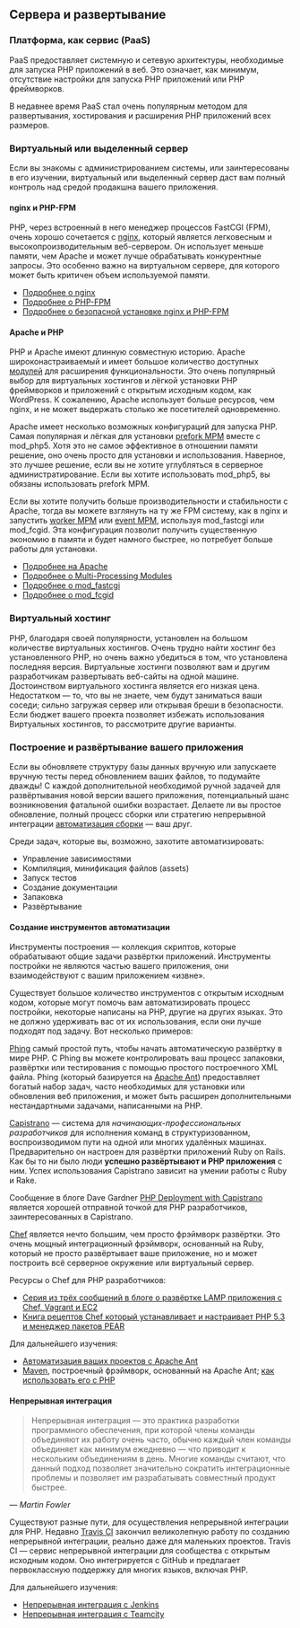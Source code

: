 ## Сервера и развертывание

### Платформа, как сервис (PaaS)

PaaS предоставляет системную и сетевую архитектуры, необходимые для запуска PHP приложений в веб. Это означает, как
минимум, отсутствие настройки для запуска PHP приложений или PHP фреймворков.

В недавнее время PaaS стал очень популярным методом для развертывания, хостирования и расширения PHP приложений
всех размеров.

### Виртуальный или выделенный сервер

Если вы знакомы с администрированием системы, или заинтересованы в его изучении, виртуальный или выделенный сервер даст вам полный контроль над средой продакшна вашего приложения.

#### nginx и PHP-FPM

PHP, через встроенный в него менеджер процессов FastCGI (FPM), очень хорошо сочетается с [nginx](http://nginx.org), который является легковесным и высокопроизводительным веб-сервером. Он использует меньше памяти, чем Apache и может лучше обрабатывать конкурентные запросы. Это особенно важно на виртуальном сервере, для которого может быть критичен объем используемой памяти.

* [Подробнее о nginx](http://nginx.org)
* [Подробнее о PHP-FPM](http://php.net/manual/ru/install.fpm.php)
* [Подробнее о безопасной установке nginx и PHP-FPM](https://nealpoole.com/blog/2011/04/setting-up-php-fastcgi-and-nginx-dont-trust-the-tutorials-check-your-configuration/)

#### Apache и PHP

PHP и Apache имеют длинную совместную историю. Apache широконастраиваемый и имеет большое количество доступных [модулей](http://httpd.apache.org/docs/2.4/mod/) для расширения функциональности. Это очень популярный выбор для виртуальных хостингов и лёгкой установки PHP фреймворков и приложений с открытым исходным кодом, как WordPress. К сожалению, Apache использует больше ресурсов, чем nginx, и не может выдержать столько же посетителей одновременно.

Apache имеет несколько возможных конфигураций для запуска PHP. Самая популярная и лёгкая для установки [prefork MPM](http://httpd.apache.org/docs/2.4/mod/prefork.html) вместе с mod_php5. Хотя это не самое эффективное в отношении памяти решение, оно очень просто для установки и использования. Наверное, это лучшее решение, если вы не хотите углубляться в серверное администратирование. Если вы хотите использовать mod_php5, вы обязаны использовать prefork MPM.

Если вы хотите получить больше производительности и стабильности с Apache, тогда вы можете взглянуть на ту же FPM систему, как в nginx и запустить [worker MPM](http://httpd.apache.org/docs/2.4/mod/worker.html) или [event MPM](http://httpd.apache.org/docs/2.4/mod/event.html), используя mod_fastcgi или mod_fcgid. Эта конфигурация позволит получить существенную экономию в памяти и будет намного быстрее, но потребует больше работы для установки.

* [Подробнее на Apache](http://httpd.apache.org/)
* [Подробнее о Multi-Processing Modules](http://httpd.apache.org/docs/2.4/mod/mpm_common.html)
* [Подробнее о mod_fastcgi](http://www.fastcgi.com/mod_fastcgi/docs/mod_fastcgi.html)
* [Подробнее о mod_fcgid](http://httpd.apache.org/mod_fcgid/)

### Виртуальный хостинг

PHP, благодаря своей популярности, установлен на большом количестве виртуальных хостингов. Очень трудно найти хостинг без установленного PHP, но очень важно убедиться в том, что установлена последняя версия. Виртуальные хостинги позволяют вам и другим разработчикам развертывать веб-сайты на одной машине. Достоинством виртуального хостинга является его низкая цена. Недостатком &mdash; то, что вы не знаете, чем будут заниматься ваши соседи; сильно загружая сервер или открывая бреши в безопасности. Если бюджет вашего проекта позволяет избежать использования Виртуальных хостингов, то рассмотрите другие варианты.

### Построение и развёртывание вашего приложения

Если вы обновляете структуру базы данных вручную или запускаете вручную тесты перед обновлением ваших файлов, то подумайте дважды! С каждой дополнительной необходимой ручной задачей для развёртывания новой версии вашего приложения, потенциальный шанс возникновения фатальной ошибки возрастает. Делаете ли вы простое обновление, полный процесс сборки или стратегию непрерывной интеграции [автоматизация сборки](http://ru.wikipedia.org/wiki/%D0%90%D0%B2%D1%82%D0%BE%D0%BC%D0%B0%D1%82%D0%B8%D0%B7%D0%B0%D1%86%D0%B8%D1%8F_%D1%81%D0%B1%D0%BE%D1%80%D0%BA%D0%B8) &mdash; ваш друг.

Среди задач, которые вы, возможно, захотите автоматизировать:

* Управление зависимостями
* Компиляция, минификация файлов (assets)
* Запуск тестов
* Создание документации
* Запаковка
* Развёртывание


#### Создание инструментов автоматизации

Инструменты построения &mdash; коллекция скриптов, которые обрабатывают общие задачи развёртки приложений. Инструменты постройки не являются частью вашего приложения, они взаимодействуют с вашим приложением &laquo;извне&raquo;.

Существует большое количество инструментов с открытым исходным кодом, которые могут помочь вам автоматизировать процесс постройки, некоторые написаны на PHP, другие на других языках. Это не должно удерживать вас от их использования, если они лучше подходят под задачу. Вот несколько примеров:

[Phing](http://www.phing.info/) самый простой путь, чтобы начать автоматическую развёртку в мире PHP. С Phing вы можете контролировать ваш процесс запаковки, развёртки или тестирования с помощью простого построечного XML файла. Phing (который базируется на [Apache Ant](http://ant.apache.org/)) предоставляет богатый набор задач, часто необходимых для установки или обновления веб приложения, и может быть расширен дополнительными нестандартными задачами, написанными на PHP.

[Capistrano](https://github.com/capistrano/capistrano/wiki) &mdash; система для *начинающих-профессиональных разработчиков* для исполнения команд в структуризованном, воспроизводимом пути на одной или многих удалённых машинах. Предварительно он настроен для развёртки приложений Ruby on Rails. Как бы то ни было люди **успешно развёртывают и PHP приложения** с ним. Успех использования Capistrano зависит на умении работы с Ruby и Rake.

Сообщение в блоге Dave Gardner [PHP Deployment with Capistrano](http://www.davegardner.me.uk/blog/2012/02/13/php-deployment-with-capistrano/) является хорошей отправной точкой для PHP разработчиков, заинтересованных в Capistrano.

[Chef](http://www.opscode.com/chef/) является нечто большим, чем просто фрэймворк развёртки. Это очень мощный интеграционный фрэймворк, основанный на Ruby, который не просто развёртывает ваше приложение, но и может построить всё серверное окружение или виртуальный сервер.

Ресурсы о Chef для PHP разработчиков:

* [Серия из трёх сообщений в блоге о развёртке LAMP приложения с Chef, Vagrant и EC2](http://www.jasongrimes.org/2012/06/managing-lamp-environments-with-chef-vagrant-and-ec2-1-of-3/)
* [Книга рецептов Chef который устанавливает и настраивает PHP 5.3 и менеджер пакетов PEAR](https://github.com/opscode-cookbooks/php)

Для дальнейшего изучения:

* [Автоматизация ваших проектов с Apache Ant](http://net.tutsplus.com/tutorials/other/automate-your-projects-with-apache-ant/)
* [Maven](http://maven.apache.org/), построечный фрэймворк, основанный на Apache Ant; [как использовать его с PHP](http://www.php-maven.org/)

#### Непрерывная интеграция

> Непрерывная интеграция &mdash; это практика разработки программного обеспечения, при которой члены команды объединяют их
> работу очень часто, обычно каждый член команды объединяет как минимум ежедневно &mdash; что приводит к нескольким
> объединениям в день. Многие команды считают, что данный подход позволяет значительно сократить интеграционные
> проблемы и позволяет им разрабатывать совместный продукт быстрее.

*&mdash; Martin Fowler*

Существуют разные пути, для осуществления непрерывной интеграции для PHP. Недавно [Travis CI](https://travis-ci.org/) закончил великолепную работу по созданию непрерывной интеграции, реально даже для маленьких проектов. Travis CI &mdash; сервис непрерывной интеграции для сообщества с открытым исходным кодом. Оно интегрируется с GitHub и предлагает первоклассную поддержку для многих языков, включая PHP.

Для дальнейшего изучения:

* [Непрерывная интеграция с Jenkins](http://jenkins-ci.org/)
* [Непрерывная интеграция с Teamcity](http://www.jetbrains.com/teamcity/)